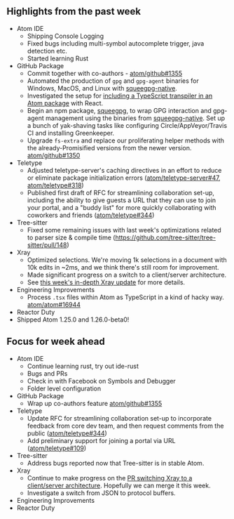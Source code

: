 ## Highlights from the past week

- Atom IDE
  - Shipping Console Logging
  - Fixed bugs including multi-symbol autocomplete trigger, java detection etc.
  - Started learning Rust
- GitHub Package
  - Commit together with co-authors - [atom/github#1355](https://github.com/atom/github/pull/1355)
  - Automated the production of `gpg` and `gpg-agent` binaries for Windows, MacOS, and Linux with [squeegpg-native](https://github.com/atom/squeegpg-native).
  - Investigated the setup for [including a TypeScript transpiler in an Atom package](https://github.com/smashwilson/minimal-typescript-atom) with React.
  - Begin an npm package, [squeegpg](https://github.com/atom/squeegpg), to wrap GPG interaction and gpg-agent management using the binaries from [squeegpg-native](https://github.com/atom/squeegpg-native). Set up a bunch of yak-shaving tasks like configuring Circle/AppVeyor/Travis CI and installing Greenkeeper.
  - Upgrade `fs-extra` and replace our proliferating helper methods with the already-Promisified versions from the newer version. [atom/github#1350](https://github.com/atom/github/pull/1350)
- Teletype
  - Adjusted teletype-server's caching directives in an effort to reduce or eliminate package initialization errors ([atom/teletype-server#47](https://github.com/atom/teletype-server/pull/47), [atom/teletype#318](https://github.com/atom/teletype/issues/318))
  - Published first draft of RFC for streamlining collaboration set-up, including the ability to give guests a URL that they can use to join your portal, and a "buddy list" for more quickly collaborating with coworkers and friends ([atom/teletype#344](https://github.com/atom/teletype/pull/344))
- Tree-sitter
  - Fixed some remaining issues with last week's optimizations related to parser size & compile time (https://github.com/tree-sitter/tree-sitter/pull/148)
- Xray
  - Optimized selections. We're moving 1k selections in a document with 10k edits in ~2ms, and we think there's still room for improvement.
  - Made significant progress on a switch to a client/server architecture.
  - See [this week's in-depth Xray update](https://github.com/atom/xray/blob/master/docs/updates/2018_03_19.md) for more details.
- Engineering Improvements
  - Process `.tsx` files within Atom as TypeScript in a kind of hacky way. [atom/atom#16944](https://github.com/atom/atom/pull/16944)
- Reactor Duty
- Shipped Atom 1.25.0 and 1.26.0-beta0!

## Focus for week ahead

- Atom IDE
  - Continue learning rust, try out ide-rust
  - Bugs and PRs
  - Check in with Facebook on Symbols and Debugger
  - Folder level configuration
- GitHub Package
  - Wrap up co-authors feature [atom/github#1355](https://github.com/atom/github/pull/1355)
- Teletype
  - Update RFC for streamlining collaboration set-up to incorporate feedback from core dev team, and then request comments from the public ([atom/teletype#344](https://github.com/atom/teletype/pull/344))
  - Add preliminary support for joining a portal via URL ([atom/teletype#109](https://github.com/atom/teletype/issues/109))
- Tree-sitter
  - Address bugs reported now that Tree-sitter is in stable Atom.
- Xray
  - Continue to make progress on the [PR switching Xray to a client/server architecture](https://github.com/atom/xray/pull/46). Hopefully we can merge it this week.
  - Investigate a switch from JSON to protocol buffers.
- Engineering Improvements
- Reactor Duty
